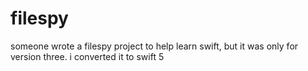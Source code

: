 # filespy
someone wrote a filespy project to help learn swift, but it was only for version three. i converted it to swift 5
